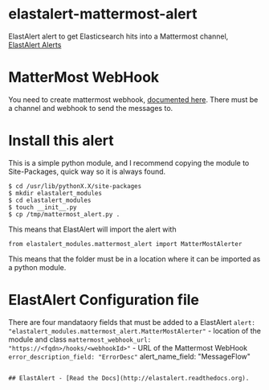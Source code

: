 # elastalert-mattermost-alert
ElastAlert alert to get Elasticsearch hits into a Mattermost channel, [ElastAlert Alerts](http://elastalert.readthedocs.io/en/latest/ruletypes.html#alerts)

# MatterMost WebHook
You need to create mattermost webhook, [documented here](https://docs.mattermost.com/developer/webhooks-incoming.html).  There must be a channel and webhook to send the messages to.

# Install this alert
This is a simple python module, and I recommend copying the module to Site-Packages, quick way so it is always found.
```
$ cd /usr/lib/pythonX.X/site-packages
$ mkdir elastalert_modules
$ cd elastalert_modules
$ touch __init__.py
$ cp /tmp/mattermost_alert.py .
```
This means that ElastAlert will import the alert with 
```
from elastalert_modules.mattermost_alert import MatterMostAlerter
```
This means that the folder must be in a location where it can be imported as a python module.

# ElastAlert Configuration file

There are four mandataory fields that must be added to a ElastAlert 
``alert: "elastalert_modules.mattermost_alert.MatterMostAlerter"`` - location of the module and class
``mattermost_webhook_url: "https://<fqdn>/hooks/<webhookId>"`` - URL of the Mattermost WebHook
``error_description_field: "ErrorDesc"``
alert_name_field: "MessageFlow"
```

## ElastAlert - [Read the Docs](http://elastalert.readthedocs.org).


